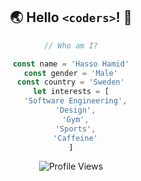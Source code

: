 <div align="center">

## 🌏 Hello `<coders>`! 👋

```js
// Who am I?

const name = 'Hasso Hamid'
const gender = 'Male'
const country = 'Sweden'
let interests = [
  'Software Engineering',
  'Design',
  'Gym',
  'Sports',
  'Caffeine'
]
```



![Profile Views](https://komarev.com/ghpvc/?username=hassohamid&color=000000&style=for-the-badge)


